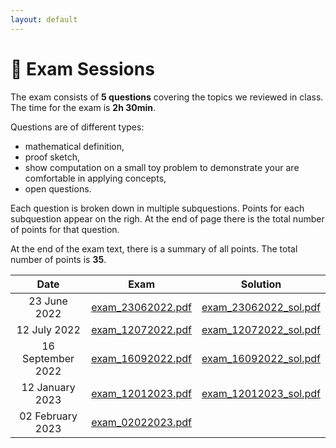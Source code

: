 ```yaml
---
layout: default
---
```


# 📖 Exam Sessions <a name="material"></a>

The exam consists of **5 questions** covering the topics we reviewed in class.
The time for the exam is **2h 30min**.

Questions are of different types: 
- mathematical definition, 
- proof sketch, 
- show computation on a small toy problem to demonstrate your are comfortable in applying concepts, 
- open questions. 

Each question is broken down in multiple subquestions.
Points for each subquestion appear on the righ. 
At the end of page there is the total number of points for that question.

At the end of the exam text, there is a summary of all points. The total number of points is **35**.


|   **Date**   	| **Exam** 	| **Solution** 	|
|:------------:	|----------	|--------------	|
| 23 June 2022 	|  [exam_23062022.pdf](https://github.com/iacopomasi/AI-ML-Unit-2/blob/main/course/16_exam_23062022/exam_23062022.pdf)        	| [exam_23062022_sol.pdf](https://github.com/iacopomasi/AI-ML-Unit-2/blob/main/course/16_exam_23062022/exam_23062022_solution_sketch.pdf)              	|
| 12 July 2022 	|  [exam_12072022.pdf](https://github.com/iacopomasi/AI-ML-Unit-2/blob/main/course/17_exam_12072022/exam_12072022.pdf)        	|  [exam_12072022_sol.pdf](https://github.com/iacopomasi/AI-ML-Unit-2/blob/main/course/17_exam_12072022/exam_12072022_solution_sketch.pdf) 	|
| 16 September 2022 	|  [exam_16092022.pdf](https://github.com/iacopomasi/AI-ML-Unit-2/blob/main/course/18_exam_16092022/exam_16092022.pdf)        	|  [exam_16092022_sol.pdf](https://github.com/iacopomasi/AI-ML-Unit-2/blob/main/course/18_exam_16092022/exam_16092022_solution_sketch.pdf) 	|
| 12 January 2023 	|  [exam_12012023.pdf](https://github.com/iacopomasi/AI-ML-Unit-2/blob/main/course/19_exam_12012023/exam_12012023.pdf)        	|  [exam_12012023_sol.pdf](https://github.com/iacopomasi/AI-ML-Unit-2/blob/main/course/19_exam_12012023/exam_12012023_solution_sketch.txt) 	|
| 02 February 2023 	|  [exam_02022023.pdf](https://github.com/iacopomasi/AI-ML-Unit-2/blob/main/course/20_exam_0202/exam_02022023.pdf)        	|  	|